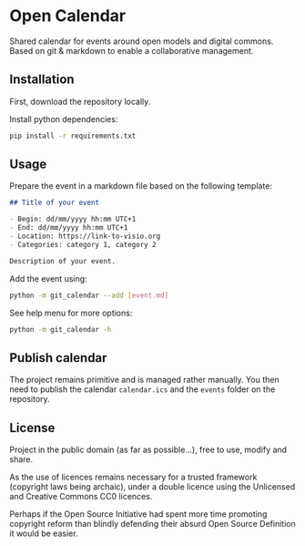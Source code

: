 # Open Calendar

Shared calendar for events around open models and digital commons. Based on git & markdown to enable a collaborative management.

## Installation

First, download the repository locally.

Install python dependencies:
```bash
pip install -r requirements.txt
```

## Usage

Prepare the event in a markdown file based on the following template:

```Markdown
## Title of your event

- Begin: dd/mm/yyyy hh:mm UTC+1
- End: dd/mm/yyyy hh:mm UTC+1
- Location: https://link-to-visio.org
- Categories: category 1, category 2

Description of your event.
```

Add the event using:

```bash
python -m git_calendar --add [event.md]
```

See help menu for more options:

```bash
python -m git_calendar -h
```

## Publish calendar

The project remains primitive and is managed rather manually. You then need to publish the calendar `calendar.ics` and
the `events` folder on the repository.

## License

Project in the public domain (as far as possible...), free to use, modify and share.

As the use of licences remains necessary for a trusted framework (copyright laws being archaic), under a double licence using the Unlicensed and Creative Commons CC0 licences.

Perhaps if the Open Source Initiative had spent more time promoting copyright reform than blindly defending their absurd Open Source Definition it would be easier.

